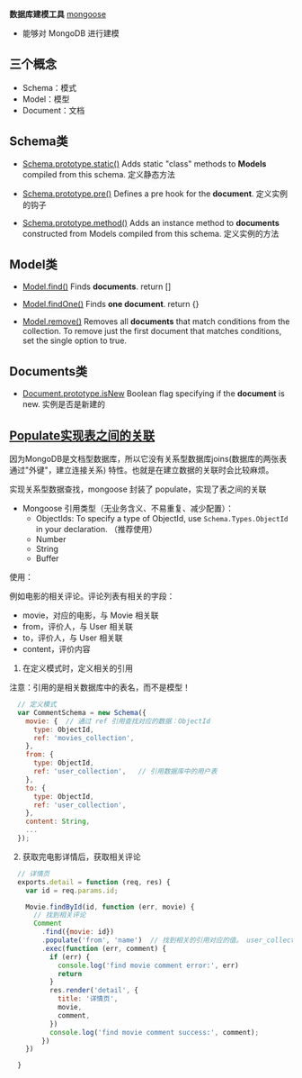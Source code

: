**数据库建模工具** [mongoose](https://mongoosejs.com/docs/api.htm)
  - 能够对 MongoDB 进行建模


## 三个概念

- Schema：模式
- Model：模型
- Document：文档


## Schema类

  - [Schema.prototype.static()](https://mongoosejs.com/docs/api.html#schema_Schema-static)
  Adds static "class" methods to **Models** compiled from this schema.
  定义静态方法

  - [Schema.prototype.pre()](https://mongoosejs.com/docs/api.html#schema_Schema-pre)
  Defines a pre hook for the **document**.
  定义实例的钩子

  - [Schema.prototype.method()](https://mongoosejs.com/docs/api.html#schema_Schema-method)
  Adds an instance method to **documents** constructed from Models compiled from this schema.
  定义实例的方法


## Model类

  - [Model.find()](https://mongoosejs.com/docs/api.html#model_Model.find)
  Finds **documents**. return []

  - [Model.findOne()](https://mongoosejs.com/docs/api.html#model_Model.findOne)
  Finds **one document**. return {}

  - [Model.remove()](https://mongoosejs.com/docs/api.html#model_Model.remove)
  Removes all **documents** that match conditions from the collection. To remove just the first document that matches conditions, set the single option to true.

## Documents类

  - [Document.prototype.isNew](https://mongoosejs.com/docs/api.html#document_Document-isNew)
  Boolean flag specifying if the **document** is new.
  实例是否是新建的

## [Populate实现表之间的关联](https://mongoosejs.com/docs/populate.html)

因为MongoDB是文档型数据库，所以它没有关系型数据库joins(数据库的两张表通过"外键"，建立连接关系) 特性。也就是在建立数据的关联时会比较麻烦。

实现关系型数据查找，mongoose 封装了 populate，实现了表之间的关联

* Mongoose 引用类型（无业务含义、不易重复、减少配置）：
  * ObjectIds: To specify a type of ObjectId, use `Schema.Types.ObjectId` in your declaration. （推荐使用）
  * Number
  * String
  * Buffer

使用：

例如电影的相关评论。评论列表有相关的字段：
- movie，对应的电影，与 Movie 相关联
- from，评价人，与 User 相关联
- to，评价人，与 User 相关联
- content，评价内容

1. 在定义模式时，定义相关的引用

注意：引用的是相关数据库中的表名，而不是模型！
```js
  // 定义模式
  var CommentSchema = new Schema({
    movie: {  // 通过 ref 引用查找对应的数据：ObjectId
      type: ObjectId,
      ref: 'movies_collection',
    },
    from: {
      type: ObjectId,
      ref: 'user_collection',   // 引用数据库中的用户表
    },
    to: {
      type: ObjectId,
      ref: 'user_collection',
    },
    content: String,
    ...
  });

```

2. 获取完电影详情后，获取相关评论

```js
  // 详情页
  exports.detail = function (req, res) {
    var id = req.params.id;

    Movie.findById(id, function (err, movie) {
      // 找到相关评论
      Comment
        .find({movie: id})
        .populate('from', 'name')  // 找到相关的引用对应的值。 user_collection表中对应id记录的name
        .exec(function (err, comment) {
          if (err) {
            console.log('find movie comment error:', err)
            return
          }
          res.render('detail', {
            title: '详情页',
            movie,
            comment,
          })
          console.log('find movie comment success:', comment);
        })
    })

  }
```
